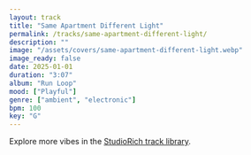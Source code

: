 ```yaml
---
layout: track
title: "Same Apartment Different Light"
permalink: /tracks/same-apartment-different-light/
description: ""
image: "/assets/covers/same-apartment-different-light.webp"
image_ready: false
date: 2025-01-01
duration: "3:07"
album: "Run Loop"
mood: ["Playful"]
genre: ["ambient", "electronic"]
bpm: 100
key: "G"
---
```


Explore more vibes in the [StudioRich track library](/tracks/).
